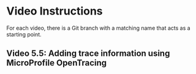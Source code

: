 # Video Instructions

For each video, there is a Git branch with a matching name that acts as a
starting point.

## Video 5.5: Adding trace information using MicroProfile OpenTracing
